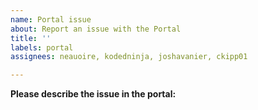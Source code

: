```yaml
---
name: Portal issue
about: Report an issue with the Portal
title: ''
labels: portal
assignees: neauoire, kodedninja, joshavanier, ckipp01

---
```


**Please describe the issue in the portal:**

